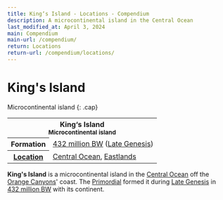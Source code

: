 ```yaml
---
title: King‘s Island - Locations - Compendium
description: A microcontinental island in the Central Ocean
last_modified_at: April 3, 2024
main: Compendium
main-url: /compendium/
return: Locations
return-url: /compendium/locations/
---
```


# King's Island
Microcontinental island
{: .cap}

<div class="table right plainlinks" markdown=0>
  <table class="table full borders smallest">
    <tr><th colspan=2>King‘s Island<br><small>Microcontinental island</small></th></tr>
    <tr><th>Formation</th><td><a href="/compendium/events/genesis/#432-million-bw">432 million BW</a> (<a href="/compendium/events/genesis/#late-genesis">Late Genesis</a>)</td></tr>
    <tr><th><a href="/compendium/locations/">Location</a></th><td><a href="/compendium/locations/central-ocean/">Central Ocean</a>, <a href="/compendium/locations/eastlands/">Eastlands</a></td></tr>
  </table>
</div>

**King's Island** is a microcontinental island in the [Central Ocean](/compendium/locations/central-ocean/) off the [Orange Canyons](/compendium/locations/orange-canyons/)' coast. The [Primordial](/compendium/creatures/primordial/) formed it during [Late Genesis](/compendium/events/genesis/#late-genesis) in [432 million BW](/compendium/events/genesis/#432-million-bw) with its continent.